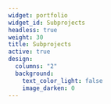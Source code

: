 ```yaml
---
widget: portfolio
widget_id: Subprojects
headless: true
weight: 30
title: Subprojects
active: true
design:
  columns: "2"
  background:
    text_color_light: false
    image_darken: 0
---
```

